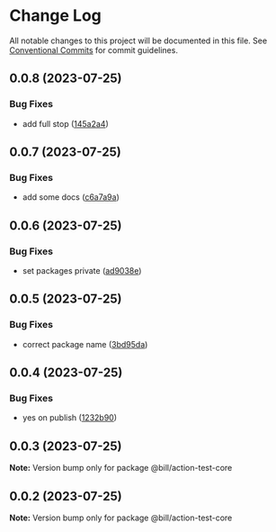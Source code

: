 # Change Log

All notable changes to this project will be documented in this file.
See [Conventional Commits](https://conventionalcommits.org) for commit guidelines.

## 0.0.8 (2023-07-25)


### Bug Fixes

* add full stop ([145a2a4](https://github.com/Billlynch/action-test/commit/145a2a41c24d021f4ce6c93567b2d85a9b6b5870))





## 0.0.7 (2023-07-25)


### Bug Fixes

* add some docs ([c6a7a9a](https://github.com/Billlynch/action-test/commit/c6a7a9a48e62d848d4c3f83f6e64a750c657b194))





## 0.0.6 (2023-07-25)


### Bug Fixes

* set packages private ([ad9038e](https://github.com/Billlynch/action-test/commit/ad9038e328ac5abb7f1366f5b45172f4ae9e08e5))





## 0.0.5 (2023-07-25)


### Bug Fixes

* correct package name ([3bd95da](https://github.com/Billlynch/action-test/commit/3bd95da958f82d23368b844c98d5e1935ed6588a))





## 0.0.4 (2023-07-25)


### Bug Fixes

* yes on publish ([1232b90](https://github.com/Billlynch/action-test/commit/1232b90688ebd648c267e404e1cbdd140d4578e5))





## 0.0.3 (2023-07-25)

**Note:** Version bump only for package @bill/action-test-core





## 0.0.2 (2023-07-25)

**Note:** Version bump only for package @bill/action-test-core
